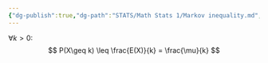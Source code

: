 ```yaml
---
{"dg-publish":true,"dg-path":"STATS/Math Stats 1/Markov inequality.md","permalink":"/stats/math-stats-1/markov-inequality/","created":"2025-01-09T11:56:01.614-05:00","updated":"2025-07-07T18:02:31.383-04:00"}
---
```


$\forall k>0 :$
$$
P(X\geq k) \leq \frac{E(X)}{k} = \frac{\mu}{k}
$$
